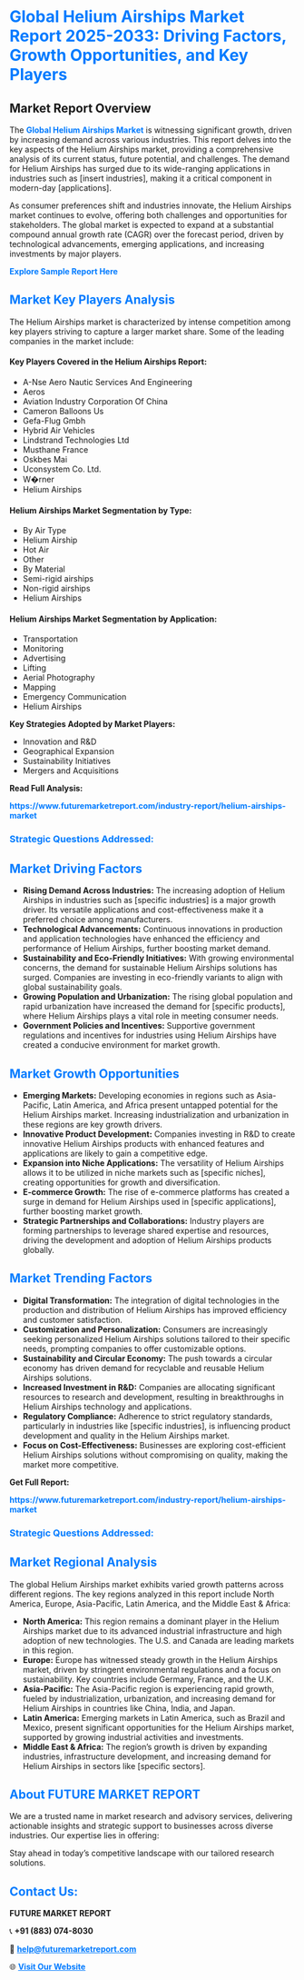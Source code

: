 <h1 style="color: #007BFF;">Global Helium Airships Market Report 2025-2033: Driving Factors, Growth Opportunities, and Key Players</h1>

<section id="overview">
<h2>Market Report Overview</h2>
<p>The <a href="https://www.futuremarketreport.com/industry-report/helium-airships-market" style="color: #007BFF; text-decoration: none;"><strong>Global Helium Airships Market</strong></a> is witnessing significant growth, driven by increasing demand across various industries. This report delves into the key aspects of the Helium Airships market, providing a comprehensive analysis of its current status, future potential, and challenges. The demand for Helium Airships has surged due to its wide-ranging applications in industries such as [insert industries], making it a critical component in modern-day [applications].</p>
<p>As consumer preferences shift and industries innovate, the Helium Airships market continues to evolve, offering both challenges and opportunities for stakeholders. The global market is expected to expand at a substantial compound annual growth rate (CAGR) over the forecast period, driven by technological advancements, emerging applications, and increasing investments by major players.</p>
</section>

<section id="overview">
<p><a href="https://www.futuremarketreport.com/request-sample/reportId=106611" style="color: #007BFF; text-decoration: none;"><strong>Explore Sample Report Here</strong></a></p>
</section>

<section id="key-players">
<h2 style="color: #007BFF;">Market Key Players Analysis</h2>
<p>The Helium Airships market is characterized by intense competition among key players striving to capture a larger market share. Some of the leading companies in the market include:</p>
<h4>Key Players Covered in the Helium Airships Report:</h4>
<ul><li>A-Nse Aero Nautic Services And Engineering</li><li>Aeros</li><li>Aviation Industry Corporation Of China</li><li>Cameron Balloons Us</li><li>Gefa-Flug Gmbh</li><li>Hybrid Air Vehicles</li><li>Lindstrand Technologies Ltd</li><li>Musthane France</li><li>Oskbes Mai</li><li>Uconsystem Co. Ltd.</li><li>W�rner</li><li>Helium Airships</li></ul>
<h4>Helium Airships Market Segmentation by Type:</h4>
<ul><li>By Air Type</li><li>Helium Airship</li><li>Hot Air</li><li>Other</li><li>By Material</li><li>Semi-rigid airships</li><li>Non-rigid airships</li><li>Helium Airships</li></ul>

<h4>Helium Airships Market Segmentation by Application:</h4>
<ul><li>Transportation</li><li>Monitoring</li><li>Advertising</li><li>Lifting</li><li>Aerial Photography</li><li>Mapping</li><li>Emergency Communication</li><li>Helium Airships</li></ul>
<p><strong>Key Strategies Adopted by Market Players:</strong></p>
<ul>
<li>Innovation and R&D</li>
<li>Geographical Expansion</li>
<li>Sustainability Initiatives</li>
<li>Mergers and Acquisitions</li>
</ul>
</section>

<section>
<p><strong>Read Full Analysis: </strong></p><a href="https://www.futuremarketreport.com/industry-report/helium-airships-market" style="color: #007BFF; text-decoration: none;"><strong>https://www.futuremarketreport.com/industry-report/helium-airships-market</strong></a>
<h3 style="color: #007BFF;">Strategic Questions Addressed:</h3>
</section>

<section id="driving-factors">
<h2 style="color: #007BFF;">Market Driving Factors</h2>
<ul>
<li><strong>Rising Demand Across Industries:</strong> The increasing adoption of Helium Airships in industries such as [specific industries] is a major growth driver. Its versatile applications and cost-effectiveness make it a preferred choice among manufacturers.</li>
<li><strong>Technological Advancements:</strong> Continuous innovations in production and application technologies have enhanced the efficiency and performance of Helium Airships, further boosting market demand.</li>
<li><strong>Sustainability and Eco-Friendly Initiatives:</strong> With growing environmental concerns, the demand for sustainable Helium Airships solutions has surged. Companies are investing in eco-friendly variants to align with global sustainability goals.</li>
<li><strong>Growing Population and Urbanization:</strong> The rising global population and rapid urbanization have increased the demand for [specific products], where Helium Airships plays a vital role in meeting consumer needs.</li>
<li><strong>Government Policies and Incentives:</strong> Supportive government regulations and incentives for industries using Helium Airships have created a conducive environment for market growth.</li>
</ul>
</section>

<section id="growth-opportunities">
<h2 style="color: #007BFF;">Market Growth Opportunities</h2>
<ul>
<li><strong>Emerging Markets:</strong> Developing economies in regions such as Asia-Pacific, Latin America, and Africa present untapped potential for the Helium Airships market. Increasing industrialization and urbanization in these regions are key growth drivers.</li>
<li><strong>Innovative Product Development:</strong> Companies investing in R&D to create innovative Helium Airships products with enhanced features and applications are likely to gain a competitive edge.</li>
<li><strong>Expansion into Niche Applications:</strong> The versatility of Helium Airships allows it to be utilized in niche markets such as [specific niches], creating opportunities for growth and diversification.</li>
<li><strong>E-commerce Growth:</strong> The rise of e-commerce platforms has created a surge in demand for Helium Airships used in [specific applications], further boosting market growth.</li>
<li><strong>Strategic Partnerships and Collaborations:</strong> Industry players are forming partnerships to leverage shared expertise and resources, driving the development and adoption of Helium Airships products globally.</li>
</ul>
</section>

<section id="trending-factors">
<h2 style="color: #007BFF;">Market Trending Factors</h2>
<ul>
<li><strong>Digital Transformation:</strong> The integration of digital technologies in the production and distribution of Helium Airships has improved efficiency and customer satisfaction.</li>
<li><strong>Customization and Personalization:</strong> Consumers are increasingly seeking personalized Helium Airships solutions tailored to their specific needs, prompting companies to offer customizable options.</li>
<li><strong>Sustainability and Circular Economy:</strong> The push towards a circular economy has driven demand for recyclable and reusable Helium Airships solutions.</li>
<li><strong>Increased Investment in R&D:</strong> Companies are allocating significant resources to research and development, resulting in breakthroughs in Helium Airships technology and applications.</li>
<li><strong>Regulatory Compliance:</strong> Adherence to strict regulatory standards, particularly in industries like [specific industries], is influencing product development and quality in the Helium Airships market.</li>
<li><strong>Focus on Cost-Effectiveness:</strong> Businesses are exploring cost-efficient Helium Airships solutions without compromising on quality, making the market more competitive.</li>
</ul>
</section>

<section>
<p><strong>Get Full Report: </strong></p><a href="https://www.futuremarketreport.com/industry-report/helium-airships-market" style="color: #007BFF; text-decoration: none;"><strong>https://www.futuremarketreport.com/industry-report/helium-airships-market</strong></a>
<h3 style="color: #007BFF;">Strategic Questions Addressed:</h3>
</section>


<section id="regional-analysis">
<h2 style="color: #007BFF;">Market Regional Analysis</h2>
<p>The global Helium Airships market exhibits varied growth patterns across different regions. The key regions analyzed in this report include North America, Europe, Asia-Pacific, Latin America, and the Middle East & Africa:</p>
<ul>
<li><strong>North America:</strong> This region remains a dominant player in the Helium Airships market due to its advanced industrial infrastructure and high adoption of new technologies. The U.S. and Canada are leading markets in this region.</li>
<li><strong>Europe:</strong> Europe has witnessed steady growth in the Helium Airships market, driven by stringent environmental regulations and a focus on sustainability. Key countries include Germany, France, and the U.K.</li>
<li><strong>Asia-Pacific:</strong> The Asia-Pacific region is experiencing rapid growth, fueled by industrialization, urbanization, and increasing demand for Helium Airships in countries like China, India, and Japan.</li>
<li><strong>Latin America:</strong> Emerging markets in Latin America, such as Brazil and Mexico, present significant opportunities for the Helium Airships market, supported by growing industrial activities and investments.</li>
<li><strong>Middle East & Africa:</strong> The region’s growth is driven by expanding industries, infrastructure development, and increasing demand for Helium Airships in sectors like [specific sectors].</li>
</ul>
</section>

<footer>
<h2 style="color: #007BFF;">About FUTURE MARKET REPORT</h2>
<p>We are a trusted name in market research and advisory services, delivering actionable insights and strategic support to businesses across diverse industries. Our expertise lies in offering:</p>

<p>Stay ahead in today’s competitive landscape with our tailored research solutions.</p>

<h2 style="color: #007BFF;">Contact Us:</h2>
<p><strong>FUTURE MARKET REPORT</strong></p>
<p>📞 <strong>+91 (883) 074-8030</strong></p>
<p>📧 <strong><a href="mailto:help@futuremarketreport.com" style="color: #007BFF;">help@futuremarketreport.com</a></strong></p>
<p>🌐 <strong><a href="https://www.futuremarketreport.com/" style="color: #007BFF;">Visit Our Website</a></strong></p>
</footer>